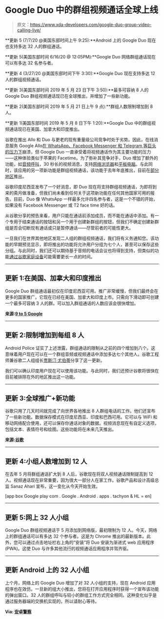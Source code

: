 # Google Duo 中的群组视频通话全球上线

> 原文：<https://www.xda-developers.com/google-duo-group-video-calling-live/>

**更新 5 (7/7/20 @美国东部时间上午 9:25):**Android 上的 Google Duo 现在也支持多达 32 人的群组通话。

**更新 5(美国东部时间 6/16/20 @ 12:05PM):**Google Duo 网络群组通话现在可以有多达 32 名参与者。

**更新 4 (3/27/20 @美国东部时间下午 3:30):**Google Duo 现在支持多达 12 人的群组视频通话。

**更新 3(美国东部时间 2019 年 5 月 23 日下午 3:50):**最多可容纳 8 人的 Google Duo 群组视频通话现已在全球推出，并增加了一些新功能。

**更新 2(美国东部时间 2019 年 5 月 21 日上午 9 点):**群组人数限制增加到 8 人。

**更新 1(美国东部时间 2019 年 5 月 8 日下午 1:20):**Google Duo 中的群组视频通话现已在美国、加拿大和印度推出。

谷歌在推出 Allo 和 Duo 与更老的现有重量级公司竞争时处于劣势。因此，在线消息服务 Google Allo[在 WhatsApp、Facebook Messenger 和 Telegram 等巨头的压力下](https://www.xda-developers.com/google-allo-shutting-down/)崩溃，但 Google Duo 一直承受着将视频通话作为其主要功能的压力——这种体验类似于苹果的 Facetime。为了弥补其竞争对手，Duo 增加了额外的功能，如[音频呼叫](https://www.xda-developers.com/audio-calling-rolling-out-to-google-duo/)，30 秒长的视频消息，支持[网络浏览器](https://www.xda-developers.com/google-duo-for-web-now-available/)和[平板电脑](https://www.xda-developers.com/multi-device-google-duo-calling-rolling-out/)。与此同时，该应用的另一项新功能是群组视频通话，该功能于去年年底推出，目前在[部分地区](https://twitter.com/juberti/status/1120921083958325249)推出。

谷歌印度尼西亚发布了一个好消息，即 Duo 现在将支持群组视频通话，为即将到来的斋月做准备，但我们尚未看到任何关于这项新功能在任何其他国家可用的报告。目前，Duo 像 WhatsApp 一样最多允许四名参与者，这是一个不错的开始，如果没有 Facebook Messenger 或 T2 face time 好的话。

从谷歌分享的预告来看，用户只能在通话前添加成员，而不能在通话中添加。有一个专用于结束通话的按钮和另一个用于创建新群组的按钮，但我们不确定创建新群组是否会切断现有通话或只是暂停通话——尽管前者的可能性更大。

一旦我们在世界其他地区发现二人组的群组视频通话，我们将有义务通知您。该功能的早期预览显示，即将推出的功能将允许用户分组为七个人，甚至可以保存这些分组。与此同时，我们还可以期待基于音频的电话会议也将得到支持，但类似的功能[通过谷歌家庭设备](https://www.xda-developers.com/google-duo-audio-calling-google-home-smart-speakers/)可能需要更长一点的时间。

* * *

## 更新 1:在美国、加拿大和印度推出

Google Duo 群组通话最初仅在印度尼西亚可用。推广非常缓慢，但我们最终会在更多的国家推广。它现在已经在美国、加拿大和印度上市。只需向下滑动即可创建一个最多可容纳 3 人的群。可以加入群组通话的人数应该会很快增加。

**来源:[9 to 5 Google](https://9to5google.com/2019/05/08/google-duo-group-calling-us/)**

* * *

## 更新 2:限制增加到每组 8 人

Android Police 证实了上述泄露，群组通话的限制从之前的四个增加到八个。这意味着用户现在可以在一个群组音频或视频通话中添加多达七个其他人。谷歌工程师兼谷歌二人组组长[贾斯汀·尤伯蒂](https://twitter.com/juberti/status/1130715474466037760)分享了这一更新。

我们可以确认印度用户现在可以使用该功能。与此同时，我们还预计谷歌将很快在目前被排除在外的地区推出这一功能。

* * *

## 更新 3:全球推广+新功能

谷歌只用了几天时间就完成了向世界各地推出 8 人群组电话的工作。他们还宣布了一些新功能。数据保存模式在印度尼西亚、印度和巴西可用。它可以与 WiFi 和移动网络配合使用，还可以保存你通话对象的数据。视频消息现在有自定义选项，包括文本、表情符号和绘图。这些功能将在未来几天推出。

**来源:[谷歌](https://www.blog.google/products/duo/few-new-features-try-your-next-video-call-google-duo/)**

* * *

## 更新 4:小组人数增加到 12 人

在去年 5 月将群组通话扩大到 8 人后，谷歌现在将双人视频通话限制提高到 12 人。视频通话现在非常重要，因为很大一部分人在家工作。谷歌产品和设计高级总监 Sanaz Ahari 宣布，这一变化从今天开始生效。

[app box Google play com . Google . Android . apps . tachyon & HL = en]

* * *

## 更新 5:网上 32 人小组

Google Duo 群组视频通话于 5 月添加到网络版，最初限制为 12 人。今天，网络上的群组通话可以有多达 32 个参与者。这是为 Chrome 推出的最新版本。此外，您可以通过点击地址栏右上角的“安装”将 Duo 安装为渐进式 web 应用程序(PWA)。这使 Duo 与许多其他流行的视频通话应用程序并驾齐驱。

* * *

## 更新 Android 上的 32 人小组

上个月，网络上的 Google Duo 增加了对 32 人小组的支持，现在 Android 应用程序也在效仿。一旦新的组大小推出，您将在打开应用程序时获得一个宣布该功能的弹出窗口。32 人的群组呼叫与较小的群组工作方式完全相同。这种变化似乎是通过服务器端的交换机实现的，所以请耐心等待。

**Via: [安卓警察](https://www.androidpolice.com/2020/07/07/google-duo-on-android-expands-group-calls-to-32-participants/)**